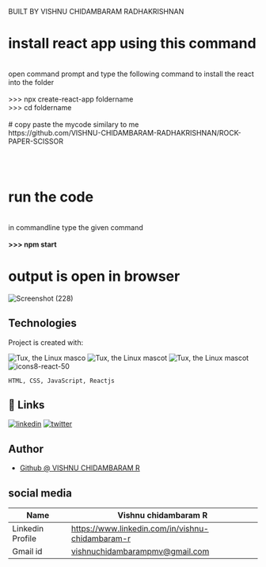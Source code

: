 BUILT BY VISHNU CHIDAMBARAM RADHAKRISHNAN

# install react app using this command
<br>
open command prompt and type the following command to install the react into the folder<br><br>
>>> npx create-react-app foldername <br>
>>> cd foldername
<br><br>
# copy paste the mycode similary to me 
<br>
https://github.com/VISHNU-CHIDAMBARAM-RADHAKRISHNAN/ROCK-PAPER-SCISSOR

<br><br>
# run the code 
<br> in commandline type the given command 
<br><br>
<b>>>> npm start</b>
<br>
# output is open in  browser 
![Screenshot (228)](https://github.com/user-attachments/assets/37152f1c-7c9d-48b2-948d-865f949e1ac3)

## Technologies
Project is created with:

![Tux, the Linux masco](https://img.icons8.com/color/48/40C057/html-5--v1.png)
![Tux, the Linux mascot](https://img.icons8.com/fluency/48/000000/css3.png) 
![Tux, the Linux mascot](https://img.icons8.com/fluency/48/000000/javascript.png)
![icons8-react-50](https://github.com/user-attachments/assets/063a25e5-9fd6-4126-a10b-ca23f69cd384)






    HTML, CSS, JavaScript, Reactjs 
 
 ## 🔗 Links
[![linkedin](https://img.shields.io/badge/linkedin-0A66C2?style=for-the-badge&logo=linkedin&logoColor=white)](https://www.linkedin.com/in/vishnu-chidambaram-r)
[![twitter](https://img.shields.io/badge/twitter-1DA1F2?style=for-the-badge&logo=twitter&logoColor=white)](https://twitter.com/)


## Author
- [Github @ VISHNU CHIDAMBARAM R](https://www.github.com/VISHNU-CHIDAMBARAM-RADHAKRISHNAN)

## social media


| Name | Vishnu chidambaram R |
| ---------------|---------------|
| Linkedin Profile| https://www.linkedin.com/in/vishnu-chidambaram-r |
| Gmail id| [vishnuchidambarampmv@gmail.com](https://mail.google.com/mail/u/0/#inbox?compose=CllgCJZXhxqkhNvDkxJRvFVstNGbTDrvkNQJZznBgLCPsblXkQdXRRCfjzqWxxZmBGBkqCHxLrg) |


